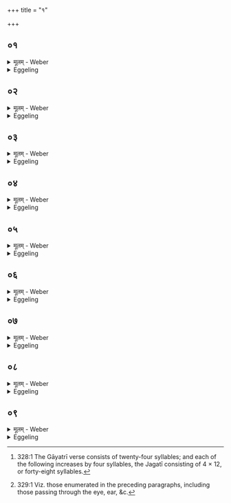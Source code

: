 +++
title = "१"

+++

##  ०१
<details><summary>मूलम् - Weber</summary>

प्राणो᳘ गायत्री᳟॥  
च᳘क्षुरुष्णिग्वा᳘गनुष्टुम्म᳘नो बृहती श्रो᳘त्रम् पङ्क्तिर्य᳘ एॗवाय᳘म् प्रज᳘ननः प्राण᳘ एष᳘ त्रिष्टुब᳘थॗ योऽयम᳘वाङ् प्राण᳘ एष ज᳘गती ता᳘नि वा᳘ एता᳘नि सप्त छ᳘न्दांसि चतुरुत्तरा᳘ण्यग्नौ᳘ क्रियन्ते॥
</details>

<details><summary>Eggeling</summary>

1. The Gāyatrī is the breath (of Prajāpati, the altar), the Ushṇih the eye, the Anushṭubh the voice, the Br̥hatī the mind, the Paṅkti the ear; the Trishṭubh is that generative breath; and the Jagatī

that downward breathing;--these are the seven metres increasing by four (syllables) each [^egg_631], which are produced in Agni (the fire-altar).

[^egg_631]: 328:1 The Gāyatrī verse consists of twenty-four syllables; and each of the following increases by four syllables, the Jagatī consisting of 4 × 12, or forty-eight syllables.
</details>

##  ०२
<details><summary>मूलम् - Weber</summary>

प्राणो᳘ गायत्री᳘ति॥  
तद्य᳘ एव᳘ प्राण᳘स्य महिमा य᳘द्वीर्यं᳘ त᳘देत᳘त्सह᳘स्रम् प्राण᳘स्यैॗवैत᳘द्वीर्यं᳘ यद्ध्यस्य चिन्वतः᳘ प्राण उत्क्का᳘मेत्त᳘त एॗवैॗषोऽग्निर्न᳘ चीयेतैते᳘नैॗवास्य रूपे᳘ण सह᳘स्रमेष᳘ गायत्रीः सं᳘चितो भवति॥
</details>

<details><summary>Eggeling</summary>

2. 'The Gāyatrī is the breath,'--thus, whatever power, whatever vigour there is in the breath that is this one thousand; and to the breath, indeed, this vigour belongs; for were the breath of him who builds it to pass away, this fire-altar, assuredly, would not be built: by this its form that (altar) becomes built (so as to contain) a thousand Gāyatrīs.
</details>

##  ०३
<details><summary>मूलम् - Weber</summary>

च᳘क्षुरुष्णिगि᳘ति॥  
त᳘द्य एव च᳘क्षुषो महिमा य᳘द्वीर्यं᳘ त᳘देत᳘त्सह᳘स्रं च᳘क्षुष एॗवैत᳘द्वीर्यं᳘ यद्ध्य᳘स्य चिन्वतश्च᳘क्षुरुत्क्रा᳘मेत्त᳘त एॗवैॗषोऽग्निर्न᳘ चीयेतैते᳘नैॗवास्य रूपे᳘ण सह᳘स्रमेष᳘ उष्णि᳘हः सं᳘चितो भवति॥
</details>

<details><summary>Eggeling</summary>

3. 'The Ushṇih is the eye,'--thus, whatever power, whatever vigour there is in the eye that is this one thousand; and to the eye, indeed, this vigour belongs, for were the eye-sight of him who builds it to pass away, this fire-altar, assuredly, would not be built: by this its form that (altar) becomes built (so as to contain) a thousand Ushṇihs.
</details>

##  ०४
<details><summary>मूलम् - Weber</summary>

वा᳘गनुष्टुबि᳘ति॥  
तद्य᳘ एव᳘ वाचो᳘ महिमा य᳘द्वीर्यं᳘ त᳘देत᳘त्सह᳘स्रं वाच᳘ एॗवैत᳘द्वीर्यं᳘ यद्ध्य᳘स्य चिन्वतो वा᳘गुत्क्रा᳘मेत्त᳘त एॗवैॗषोऽग्निर्न᳘ चीयेतैते᳘नैॗवास्य रूपे᳘ण सह᳘स्रमेॗषोऽनुष्टु᳘भः सं᳘चितो भवति॥
</details>

<details><summary>Eggeling</summary>

4. 'The Anushṭubh is the voice,'--thus, whatever power, whatever vigour there is in the voice that is this one thousand; and to the voice, indeed, this vigour belongs, for were the voice of him who builds it to pass away, this fire-altar, assuredly, would not be built: by this its form that (altar) becomes built (so as to contain) a thousand Anushṭubhs.
</details>

##  ०५
<details><summary>मूलम् - Weber</summary>

म᳘नो बृहती᳘ति॥  
तद्य᳘ एव म᳘नसो महिमा य᳘द्वीर्यं᳘ त᳘देत᳘त्सह᳘स्रम् म᳘नस एॗवैत᳘द्वीर्यं᳘ यद्ध्य᳘स्य चिन्वतो म᳘न उत्क्रा᳘मेत्त᳘त एॗवैॗषोऽग्निर्न᳘ चीयेतैते᳘नैॗवास्य रूपे᳘ण सह᳘स्रमेष᳘ बृहतीः सं᳘चितो भवति॥
</details>

<details><summary>Eggeling</summary>

5. 'The Br̥hatī is the mind,'--thus, whatever power, whatever vigour there is in the mind that is this one thousand; and to the mind, indeed, this vigour belongs, for were the mind of him who builds it to pass away, this fire altar, assuredly,

would not be built: by this its form that (altar) becomes built (so as to contain) a thousand Br̥hatīs.
</details>

##  ०६
<details><summary>मूलम् - Weber</summary>

श्रो᳘त्रम् पङ्क्तिरि᳘ति॥  
तद्य᳘ एव श्रो᳘त्रस्य महिमा य᳘द्वीर्यं᳘ त᳘देत᳘त्सह᳘स्रं श्रो᳘त्रस्यैॗवैत᳘द्वीर्यं᳘ यद्ध्य᳘स्य चिन्वतः श्रो᳘त्रमुत्क्रा᳘मे᳘त्त᳘त एॗवैॗषोऽग्निर्न᳘ चीयेतैते᳘नैॗवास्य रूपे᳘ण सह᳘स्रमेष᳘ पङ्क्तीः सं᳘चितो भवति॥
</details>

<details><summary>Eggeling</summary>

6. 'The Paṅkti is the ear,'--thus, whatever power, whatever vigour there is in the ear that is this one thousand; and to the ear, indeed, this vigour belongs, for were the power of hearing of him who builds it to pass away, this fire-altar, assuredly, would not be built: by this its form that (altar) becomes built (so as to contain) a thousand Paṅktis.
</details>

##  ०७
<details><summary>मूलम् - Weber</summary>

य᳘ एॗवाय᳘म् प्रज᳘ननः प्राणः᳟॥  
एष᳘ त्रिष्टुबि᳘ति तद्य᳘ एॗवैत᳘स्य प्राण᳘स्य महिमा य᳘द्वीर्यं᳘ त᳘देत᳘त्सह᳘स्रमेत᳘स्यैॗवैत᳘त्प्राण᳘स्य वीर्यं᳘ यद्ध्य᳘स्य चिन्वत᳘ एष᳘ प्राण᳘ आलु᳘भ्येत्त᳘त एॗवैॗषोऽग्निर्न᳘ चीयेतै᳘तेॗनैवास्य रूपे᳘ण सह᳘स्रमेष᳘ त्रिष्टु᳘भः सं᳘चितो भवति॥
</details>

<details><summary>Eggeling</summary>

7. 'The Trishṭubh is that generative (life-giving) breath,'--thus, whatever power, whatever vigour there is in that breath, that is this one thousand; and to that breath, indeed, this vigour belongs, for were that breath of him who builds it to become disordered, this fire-altar, assuredly, would not be built: by this its form that (altar) becomes built (so as to contain) a thousand Trishṭubhs.
</details>

##  ०८
<details><summary>मूलम् - Weber</summary>

अ᳘थॗ योऽयम᳘वाङ् प्राणः᳟॥  
एष ज᳘गती᳘ति तद्य᳘ एॗवैत᳘स्य प्राण᳘स्य महिमा य᳘द्वीर्यं᳘ त᳘देत᳘त्सह᳘स्रमेत᳘स्यैॗवैत᳘त्प्राण᳘स्य वीर्यं᳘ यद्ध्य᳘स्य चिन्वत᳘ एष᳘ प्रल्ण᳘ आ६उ᳘भ्येत्त᳘त एॗवैॗषोऽग्निर्न᳘ चीयेतैते᳘नैॗवास्य रूपे᳘ण सह᳘स्रमेष᳘ जगतीः सं᳘चितो भवति॥
</details>

<details><summary>Eggeling</summary>

8. 'And the Jagatī is that downward breathing,'--thus, whatever power, whatever vigour there is in that breathing, that is this one thousand; and to that breathing, indeed, this vigour belongs, for were that breathing of him who builds it to become disordered, this fire-altar, assuredly, would not be built: by this its form that (altar) becomes built (so as to include) a thousand Jagatīs.
</details>

##  ०९
<details><summary>मूलम् - Weber</summary>

ता᳘नि वा᳘ एता᳘नि॥  
सप्त छ᳘न्दांसि चतुरुत्तरा᳘ण्यॗन्योऽन्य᳘स्मिन्प्र᳘तिष्ठितानि सॗप्तेमे पु᳘रुषे प्राणा᳘ अॗन्योऽन्य᳘स्मिन्प्र᳘तिष्ठितास्तद्या᳘वन्तमेवंविच्छ᳘न्दसां गण᳘मन्वा᳘ह छ᳘न्दसश्छन्दसो हैॗवास्य सो᳘ऽनूक्तो भवति स्तुतो᳘ वा शस्तो वो᳘पहितो वा॥
</details>
<details><summary>Eggeling</summary>

9. Now, these seven metres which increase by four (syllables) successively, and are firmly established in one another, are those seven vital airs [^egg_632] in man, firmly established in one another: thus, by

[^egg_632]: 329:1 Viz. those enumerated in the preceding paragraphs, including those passing through the eye, ear, &c.

as much as the number of metres he utters has that (altar) of him who knows this, prayers uttered upon it in metre after metre, or hymns chanted, or śastras recited, or (bricks) laid down upon it.
</details>

